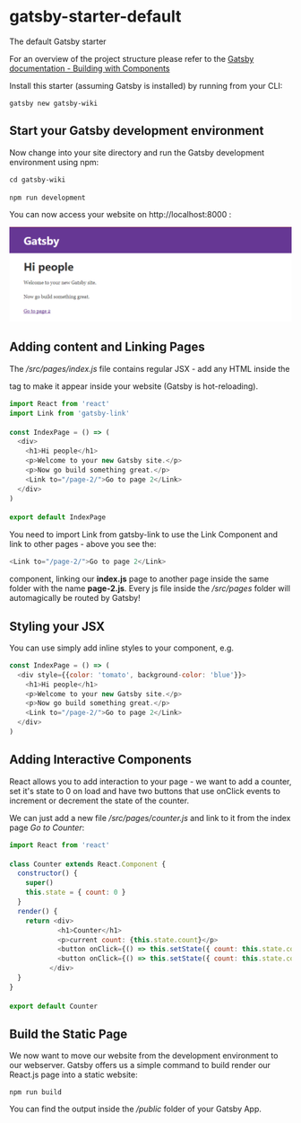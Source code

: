 # gatsby-starter-default
The default Gatsby starter

For an overview of the project structure please refer to the [Gatsby documentation - Building with Components](https://www.gatsbyjs.org/docs/building-with-components/)

Install this starter (assuming Gatsby is installed) by running from your CLI:
```
gatsby new gatsby-wiki
```

## Start your Gatsby development environment


Now change into your site directory and run the Gatsby development environment using npm:

```
cd gatsby-wiki

npm run development
```

You can now access your website on http://localhost:8000 :


![](./gatsby_01.png)


## Adding content and Linking Pages


The */src/pages/index.js* file contains regular JSX - add any HTML inside the <div> tag to make it appear inside your website (Gatsby is hot-reloading).

```js
import React from 'react'
import Link from 'gatsby-link'

const IndexPage = () => (
  <div>
    <h1>Hi people</h1>
    <p>Welcome to your new Gatsby site.</p>
    <p>Now go build something great.</p>
    <Link to="/page-2/">Go to page 2</Link>
  </div>
)

export default IndexPage
```

You need to import Link from gatsby-link to use the Link Component and link to other pages - above you see the:

```js
<Link to="/page-2/">Go to page 2</Link>
```

component, linking our **index.js** page to another page inside the same folder with the name **page-2.js**. Every js file inside the */src/pages* folder will automagically be routed by Gatsby!


## Styling your JSX


You can use simply add inline styles to your component, e.g.

```js
const IndexPage = () => (
  <div style={{color: 'tomato', background-color: 'blue'}}>
    <h1>Hi people</h1>
    <p>Welcome to your new Gatsby site.</p>
    <p>Now go build something great.</p>
    <Link to="/page-2/">Go to page 2</Link>
  </div>
)
```


## Adding Interactive Components


React allows you to add interaction to your page - we want to add a counter, set it's state to 0 on load and have two buttons that use onClick events to increment or decrement the state of the counter.

We can just add a new file */src/pages/counter.js* and link to it from the index page *<Link to="/counter/">Go to Counter</Link>*:

```js
import React from 'react'

class Counter extends React.Component {
  constructor() {
    super()
    this.state = { count: 0 }
  }
  render() {
    return <div>
            <h1>Counter</h1>
            <p>current count: {this.state.count}</p>
            <button onClick={() => this.setState({ count: this.state.count + 1 })}>plus</button>
            <button onClick={() => this.setState({ count: this.state.count - 1 })}>minus</button>
          </div>
  }
}

export default Counter
```


## Build the Static Page


We now want to move our website from the development environment to our webserver. Gatsby offers us a simple command to build render our React.js page into a static website:

```
npm run build
```

You can find the output inside the */public* folder of your Gatsby App.
